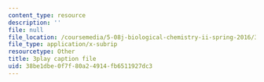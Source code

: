 ```yaml
---
content_type: resource
description: ''
file: null
file_location: /coursemedia/5-08j-biological-chemistry-ii-spring-2016/38be1dbe0f7f80a24914fb6511927dc3_0fm50-F9934.srt
file_type: application/x-subrip
resourcetype: Other
title: 3play caption file
uid: 38be1dbe-0f7f-80a2-4914-fb6511927dc3
---
```

